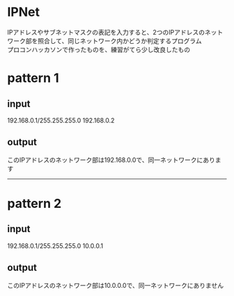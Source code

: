 # IPNet
IPアドレスやサブネットマスクの表記を入力すると、2つのIPアドレスのネットワーク部を照合して、同じネットワーク内かどうか判定するプログラム  
プロコンハッカソンで作ったものを、練習がてら少し改良したもの  


# pattern 1
## input
192.168.0.1/255.255.255.0
192.168.0.2

## output
このIPアドレスのネットワーク部は192.168.0.0で、同一ネットワークにあります  

---

# pattern 2
## input
192.168.0.1/255.255.255.0
10.0.0.1

## output
このIPアドレスのネットワーク部は10.0.0.0で、同一ネットワークにありません   

